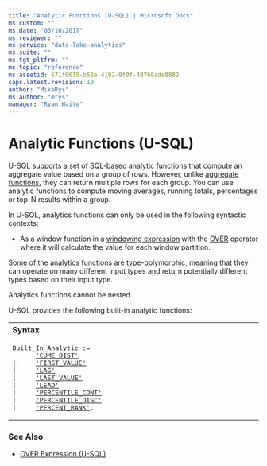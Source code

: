 ```yaml
---
title: "Analytic Functions (U-SQL) | Microsoft Docs"
ms.custom: ""
ms.date: "03/10/2017"
ms.reviewer: ""
ms.service: "data-lake-analytics"
ms.suite: ""
ms.tgt_pltfrm: ""
ms.topic: "reference"
ms.assetid: 671f0615-b52e-4192-9f0f-487b8ade8882
caps.latest.revision: 10
author: "MikeRys"
ms.author: "mrys"
manager: "Ryan.Waite"
---
```

# Analytic Functions (U-SQL)
U-SQL supports a set of SQL-based analytic functions that compute an aggregate value based on a group of rows. However, unlike [aggregate functions](aggregate-functions-u-sql.md), they can return multiple rows for each group. You can use analytic functions to compute moving averages, running totals, percentages or top-N results within a group.  

In U-SQL, analytics functions can only be used in the following syntactic contexts: 

* As a window function in a [windowing expression](over-expression-u-sql.md) with the [OVER](over-expression-u-sql.md) operator where it will calculate the value for each window partition. 

Some of the analytics functions are type-polymorphic, meaning that they can operate on many different input types and return potentially different types based on their input type.  

Analytics functions cannot be nested. 

U-SQL provides the following built-in analytic functions: 
<table><th align="left">Syntax</th><tr><td><pre>
Built_In_Analytic :=                                                                                   
      <a href="cume-dist-u-sql.md">'CUME_DIST'</a>
|     <a href="first-value-u-sql.md">'FIRST_VALUE'</a> 
|     <a href="lag-u-sql.md">'LAG'</a> 
|     <a href="last-value-u-sql.md">'LAST_VALUE'</a> 
|     <a href="lead-u-sql.md">'LEAD'</a> 
|     <a href="percentile-cont-u-sql.md">'PERCENTILE_CONT'</a> 
|     <a href="percentile-disc-u-sql.md">'PERCENTILE_DISC'</a> 
|     <a href="percent-rank-u-sql.md">'PERCENT_RANK'</a>.</pre></td></tr></table>

### See Also 
* [OVER Expression (U-SQL)](over-expression-u-sql.md) 



